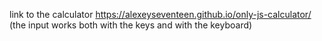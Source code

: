 link to the calculator
https://alexeyseventeen.github.io/only-js-calculator/
(the input works both with the keys and with the keyboard)
